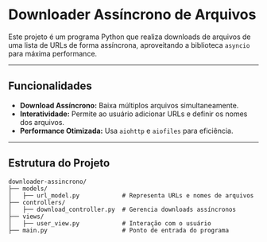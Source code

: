 # Downloader Assíncrono de Arquivos

Este projeto é um programa Python que realiza downloads de arquivos de uma lista de URLs de forma assíncrona, aproveitando a biblioteca `asyncio` para máxima performance.

---

## Funcionalidades

- **Download Assíncrono:** Baixa múltiplos arquivos simultaneamente.
- **Interatividade:** Permite ao usuário adicionar URLs e definir os nomes dos arquivos.
- **Performance Otimizada:** Usa `aiohttp` e `aiofiles` para eficiência.

---

## Estrutura do Projeto

```plaintext
downloader-assincrono/
├── models/
│   ├── url_model.py            # Representa URLs e nomes de arquivos
├── controllers/
│   ├── download_controller.py  # Gerencia downloads assíncronos
├── views/
│   ├── user_view.py            # Interação com o usuário
├── main.py                     # Ponto de entrada do programa
